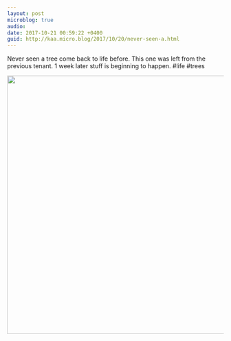 ```yaml
---
layout: post
microblog: true
audio: 
date: 2017-10-21 00:59:22 +0400
guid: http://kaa.micro.blog/2017/10/20/never-seen-a.html
---
```

Never seen a tree come back to life before. This one was left from the previous tenant. 1 week later stuff is beginning to happen. #life #trees

<img src="https://micro.kaa.bz/uploads/2018/acaee3c69e.jpg" width="600" height="600" />
